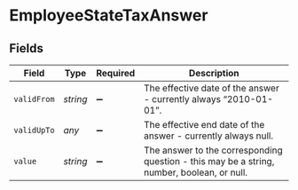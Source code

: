 # EmployeeStateTaxAnswer


## Fields

| Field                                                                                      | Type                                                                                       | Required                                                                                   | Description                                                                                |
| ------------------------------------------------------------------------------------------ | ------------------------------------------------------------------------------------------ | ------------------------------------------------------------------------------------------ | ------------------------------------------------------------------------------------------ |
| `validFrom`                                                                                | *string*                                                                                   | :heavy_minus_sign:                                                                         | The effective date of the answer - currently always “2010-01-01”.                          |
| `validUpTo`                                                                                | *any*                                                                                      | :heavy_minus_sign:                                                                         | The effective end date of the answer - currently always null.                              |
| `value`                                                                                    | *string*                                                                                   | :heavy_minus_sign:                                                                         | The answer to the corresponding question - this may be a string, number, boolean, or null. |